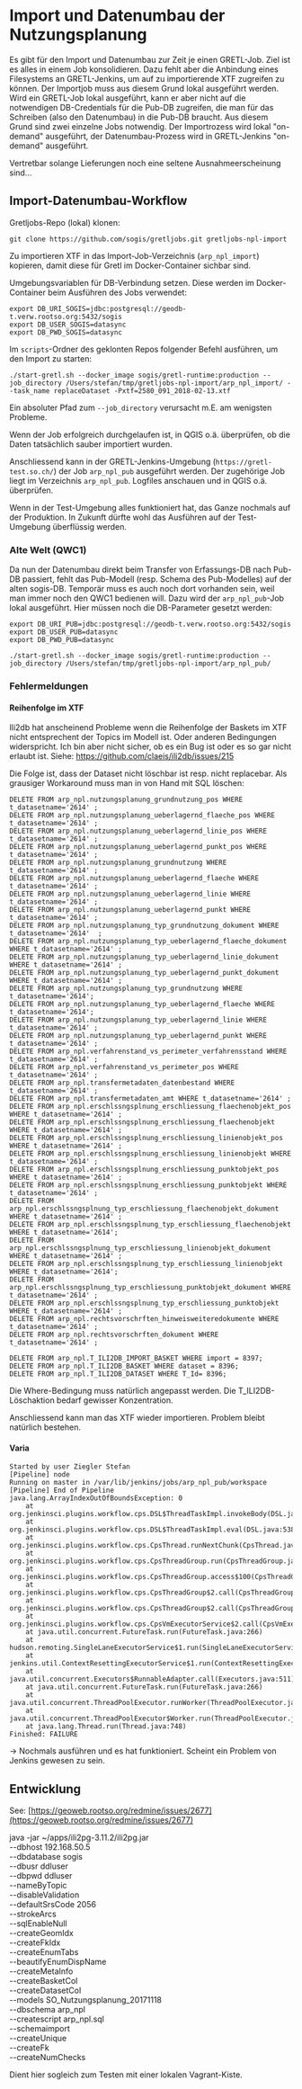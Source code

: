# Import und Datenumbau der Nutzungsplanung

Es gibt für den Import und Datenumbau zur Zeit je einen GRETL-Job. Ziel ist es alles in einem Job konsolidieren. Dazu fehlt aber die Anbindung eines Filesystems an GRETL-Jenkins, um auf zu importierende XTF zugreifen zu können. Der Importjob muss aus diesem Grund lokal ausgeführt werden. Wird ein GRETL-Job lokal ausgeführt, kann er aber nicht auf die notwendigen DB-Credentials für die Pub-DB zugreifen, die man für das Schreiben (also den Datenumbau) in die Pub-DB braucht. Aus diesem Grund sind zwei einzelne Jobs notwendig. Der Importrozess wird lokal "on-demand" ausgeführt, der Datenumbau-Prozess wird in GRETL-Jenkins "on-demand" ausgeführt.

Vertretbar solange Lieferungen noch eine seltene Ausnahmeerscheinung sind...

## Import-Datenumbau-Workflow

Gretljobs-Repo (lokal) klonen:

```
git clone https://github.com/sogis/gretljobs.git gretljobs-npl-import
```

Zu importieren XTF in das Import-Job-Verzeichnis (`arp_npl_import`) kopieren, damit diese für Gretl im Docker-Container sichbar sind.

Umgebungsvariablen für DB-Verbindung setzen. Diese werden im Docker-Container beim Ausführen des Jobs verwendet:

```
export DB_URI_SOGIS=jdbc:postgresql://geodb-t.verw.rootso.org:5432/sogis
export DB_USER_SOGIS=datasync
export DB_PWD_SOGIS=datasync
```

Im `scripts`-Ordner des geklonten Repos folgender Befehl ausführen, um den Import zu starten:

```
./start-gretl.sh --docker_image sogis/gretl-runtime:production --job_directory /Users/stefan/tmp/gretljobs-npl-import/arp_npl_import/ --task_name replaceDataset -Pxtf=2580_091_2018-02-13.xtf
```

Ein absoluter Pfad zum `--job_directory` verursacht m.E. am wenigsten Probleme.

Wenn der Job erfolgreich durchgelaufen ist, in QGIS o.ä. überprüfen, ob die Daten tatsächlich sauber importiert wurden.

Anschliessend kann in der GRETL-Jenkins-Umgebung (`https://gretl-test.so.ch/`) der Job `arp_npl_pub` ausgeführt werden. Der zugehörige Job liegt im Verzeichnis `arp_npl_pub`. Logfiles anschauen und in QGIS o.ä. überprüfen. 

Wenn in der Test-Umgebung alles funktioniert hat, das Ganze nochmals auf der Produktion. In Zukunft dürfte wohl das Ausführen auf der Test-Umgebung überflüssig werden.

### Alte Welt (QWC1)
Da nun der Datenumbau direkt beim Transfer von Erfassungs-DB nach Pub-DB passiert, fehlt das Pub-Modell (resp. Schema des Pub-Modelles) auf der alten sogis-DB. Temporär muss es auch noch dort vorhanden sein, weil man immer noch den QWC1 bedienen will. Dazu wird der `arp_npl_pub`-Job lokal ausgeführt. Hier müssen noch die DB-Parameter gesetzt werden:

```
export DB_URI_PUB=jdbc:postgresql://geodb-t.verw.rootso.org:5432/sogis
export DB_USER_PUB=datasync
export DB_PWD_PUB=datasync
```

```
./start-gretl.sh --docker_image sogis/gretl-runtime:production --job_directory /Users/stefan/tmp/gretljobs-npl-import/arp_npl_pub/ 
```

### Fehlermeldungen
#### Reihenfolge im XTF
Ili2db hat anscheinend Probleme wenn die Reihenfolge der Baskets im XTF nicht entsprechent der Topics im Modell ist. Oder anderen Bedingungen widerspricht. Ich bin aber nicht sicher, ob es ein Bug ist oder es so gar nicht erlaubt ist. Siehe: https://github.com/claeis/ili2db/issues/215

Die Folge ist, dass der Dataset nicht löschbar ist resp. nicht replacebar. Als grausiger Workaround muss man in von Hand mit SQL löschen:

```
DELETE FROM arp_npl.nutzungsplanung_grundnutzung_pos WHERE t_datasetname='2614' ;
DELETE FROM arp_npl.nutzungsplanung_ueberlagernd_flaeche_pos WHERE t_datasetname='2614' ;
DELETE FROM arp_npl.nutzungsplanung_ueberlagernd_linie_pos WHERE t_datasetname='2614' ;
DELETE FROM arp_npl.nutzungsplanung_ueberlagernd_punkt_pos WHERE t_datasetname='2614' ;
DELETE FROM arp_npl.nutzungsplanung_grundnutzung WHERE t_datasetname='2614' ;
DELETE FROM arp_npl.nutzungsplanung_ueberlagernd_flaeche WHERE t_datasetname='2614' ;
DELETE FROM arp_npl.nutzungsplanung_ueberlagernd_linie WHERE t_datasetname='2614' ;
DELETE FROM arp_npl.nutzungsplanung_ueberlagernd_punkt WHERE t_datasetname='2614' ;
DELETE FROM arp_npl.nutzungsplanung_typ_grundnutzung_dokument WHERE t_datasetname='2614'  ;
DELETE FROM arp_npl.nutzungsplanung_typ_ueberlagernd_flaeche_dokument WHERE t_datasetname='2614' ;
DELETE FROM arp_npl.nutzungsplanung_typ_ueberlagernd_linie_dokument WHERE t_datasetname='2614' ;
DELETE FROM arp_npl.nutzungsplanung_typ_ueberlagernd_punkt_dokument WHERE t_datasetname='2614' ;
DELETE FROM arp_npl.nutzungsplanung_typ_grundnutzung WHERE t_datasetname='2614';  
DELETE FROM arp_npl.nutzungsplanung_typ_ueberlagernd_flaeche WHERE t_datasetname='2614';  
DELETE FROM arp_npl.nutzungsplanung_typ_ueberlagernd_linie WHERE t_datasetname='2614' ; 
DELETE FROM arp_npl.nutzungsplanung_typ_ueberlagernd_punkt WHERE t_datasetname='2614' ; 
DELETE FROM arp_npl.verfahrenstand_vs_perimeter_verfahrensstand WHERE t_datasetname='2614' ;
DELETE FROM arp_npl.verfahrenstand_vs_perimeter_pos WHERE t_datasetname='2614' ;
DELETE FROM arp_npl.transfermetadaten_datenbestand WHERE t_datasetname='2614' ;
DELETE FROM arp_npl.transfermetadaten_amt WHERE t_datasetname='2614' ;
DELETE FROM arp_npl.erschlssngsplnung_erschliessung_flaechenobjekt_pos WHERE t_datasetname='2614' ;
DELETE FROM arp_npl.erschlssngsplnung_erschliessung_flaechenobjekt WHERE t_datasetname='2614' ;
DELETE FROM arp_npl.erschlssngsplnung_erschliessung_linienobjekt_pos WHERE t_datasetname='2614' ;
DELETE FROM arp_npl.erschlssngsplnung_erschliessung_linienobjekt WHERE t_datasetname='2614' ;
DELETE FROM arp_npl.erschlssngsplnung_erschliessung_punktobjekt_pos WHERE t_datasetname='2614' ;
DELETE FROM arp_npl.erschlssngsplnung_erschliessung_punktobjekt WHERE t_datasetname='2614' ;
DELETE FROM arp_npl.erschlssngsplnung_typ_erschliessung_flaechenobjekt_dokument WHERE t_datasetname='2614' ;
DELETE FROM arp_npl.erschlssngsplnung_typ_erschliessung_flaechenobjekt WHERE t_datasetname='2614'; 
DELETE FROM arp_npl.erschlssngsplnung_typ_erschliessung_linienobjekt_dokument WHERE t_datasetname='2614' ;
DELETE FROM arp_npl.erschlssngsplnung_typ_erschliessung_linienobjekt WHERE t_datasetname='2614';
DELETE FROM arp_npl.erschlssngsplnung_typ_erschliessung_punktobjekt_dokument WHERE t_datasetname='2614' ;
DELETE FROM arp_npl.erschlssngsplnung_typ_erschliessung_punktobjekt WHERE t_datasetname='2614' ;
DELETE FROM arp_npl.rechtsvorschrften_hinweisweiteredokumente WHERE t_datasetname='2614' ;
DELETE FROM arp_npl.rechtsvorschrften_dokument WHERE t_datasetname='2614' ;

DELETE FROM arp_npl.T_ILI2DB_IMPORT_BASKET WHERE import = 8397;
DELETE FROM arp_npl.T_ILI2DB_BASKET WHERE dataset = 8396; 
DELETE FROM arp_npl.T_ILI2DB_DATASET WHERE T_Id= 8396; 
```

Die Where-Bedingung muss natürlich angepasst werden. Die T_ILI2DB-Löschaktion bedarf gewisser Konzentration.

Anschliessend kann man das XTF wieder importieren. Problem bleibt natürlich bestehen.

#### Varia
```
Started by user Ziegler Stefan
[Pipeline] node
Running on master in /var/lib/jenkins/jobs/arp_npl_pub/workspace
[Pipeline] End of Pipeline
java.lang.ArrayIndexOutOfBoundsException: 0
	at org.jenkinsci.plugins.workflow.cps.DSL$ThreadTaskImpl.invokeBody(DSL.java:567)
	at org.jenkinsci.plugins.workflow.cps.DSL$ThreadTaskImpl.eval(DSL.java:538)
	at org.jenkinsci.plugins.workflow.cps.CpsThread.runNextChunk(CpsThread.java:184)
	at org.jenkinsci.plugins.workflow.cps.CpsThreadGroup.run(CpsThreadGroup.java:330)
	at org.jenkinsci.plugins.workflow.cps.CpsThreadGroup.access$100(CpsThreadGroup.java:82)
	at org.jenkinsci.plugins.workflow.cps.CpsThreadGroup$2.call(CpsThreadGroup.java:242)
	at org.jenkinsci.plugins.workflow.cps.CpsThreadGroup$2.call(CpsThreadGroup.java:230)
	at org.jenkinsci.plugins.workflow.cps.CpsVmExecutorService$2.call(CpsVmExecutorService.java:64)
	at java.util.concurrent.FutureTask.run(FutureTask.java:266)
	at hudson.remoting.SingleLaneExecutorService$1.run(SingleLaneExecutorService.java:112)
	at jenkins.util.ContextResettingExecutorService$1.run(ContextResettingExecutorService.java:28)
	at java.util.concurrent.Executors$RunnableAdapter.call(Executors.java:511)
	at java.util.concurrent.FutureTask.run(FutureTask.java:266)
	at java.util.concurrent.ThreadPoolExecutor.runWorker(ThreadPoolExecutor.java:1149)
	at java.util.concurrent.ThreadPoolExecutor$Worker.run(ThreadPoolExecutor.java:624)
	at java.lang.Thread.run(Thread.java:748)
Finished: FAILURE
```

-> Nochmals ausführen und es hat funktioniert. Scheint ein Problem von Jenkins gewesen zu sein.


## Entwicklung

See: [https://geoweb.rootso.org/redmine/issues/2677](https://geoweb.rootso.org/redmine/issues/2677)

java -jar ~/apps/ili2pg-3.11.2/ili2pg.jar \
--dbhost 192.168.50.5 \
--dbdatabase sogis \
--dbusr ddluser \
--dbpwd ddluser \
--nameByTopic \
--disableValidation \
--defaultSrsCode 2056 \
--strokeArcs \
--sqlEnableNull \
--createGeomIdx \
--createFkIdx \
--createEnumTabs \
--beautifyEnumDispName \
--createMetaInfo \
--createBasketCol \
--createDatasetCol \
--models SO_Nutzungsplanung_20171118 \
--dbschema arp_npl \
--createscript arp_npl.sql \
--schemaimport \
--createUnique \
--createFk \
--createNumChecks

Dient hier sogleich zum Testen mit einer lokalen Vagrant-Kiste.

